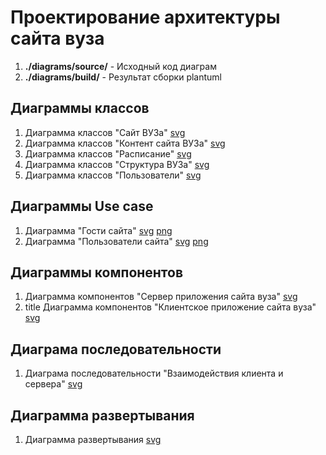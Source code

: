 # Проектирование архитектуры сайта вуза

1. **./diagrams/source/** - Исходный код диаграм
1. **./diagrams/build/** - Результат сборки plantuml

## Диаграммы классов

1. Диаграмма классов "Сайт ВУЗа" [svg](diagrams/build/class/site_university/university.svg)
1. Диаграмма классов "Контент сайта ВУЗа" [svg](diagrams/build/class/content/content.svg)
1. Диаграмма классов "Расписание" [svg](diagrams/build/class/timetable/timetable.svg)
1. Диаграмма классов "Структура ВУЗа" [svg](diagrams/build/class/university/university.svg)
1. Диаграмма классов "Пользователи" [svg](diagrams/build/class/users/users.svg)

## Диаграммы Use case

1. Диаграмма "Гости сайта" [svg](diagrams/build/use_case/guests_site/guests_site.svg) [png](diagrams/build/use_case/users_site/users_site.png)
1. Диаграмма "Пользователи сайта" [svg](diagrams/build/use_case/users_site/users_site.svg) [png](diagrams/build/use_case/users_site/users_site.png)

## Диаграммы компонентов

1. Диаграмма компонентов "Сервер приложения сайта вуза" [svg](diagrams/build/component/backend_site_university/backend_site_university.svg)
1. title Диаграмма компонентов "Клиентское приложение сайта вуза" [svg](diagrams/build/component/client_site_university/spa_client_site_university.svg)

## Диаграма последовательности

1. Диаграма последовательности "Взаимодействия клиента и сервера" [svg](diagrams/build/sequence/client_server/client_server.svg)

## Диаграмма развертывания

1. Диаграмма развертывания [svg](diagrams/build/deployment/deploy_diagram/deploy_diagram.svg)
